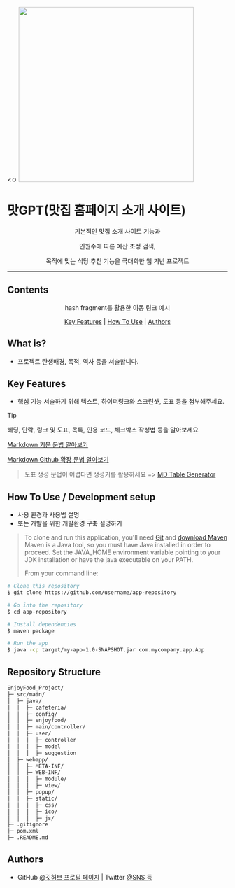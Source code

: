 <ㅇ
<img src="https://github.com/user-attachments/assets/877ffe5e-d78b-44b2-a2ff-9b0455cb0bf6" width="400">

<h1 align="맛GPT">
 맛GPT(맛집 홈페이지 소개 사이트)
</h1>
<p align="center">기본적인 맛집 소개 사이트 기능과</p>
<p align="center">인원수에 따른 예산 조정 검색,</p>
<p align="center">목적에 맞는 식당 추천 기능을 극대화한 웹 기반 프로젝트</p>

---

## Contents

<p align="center">hash fragment를 활용한 이동 링크 예시</p>
<p align="center">
  <a href="#key-features">Key Features</a> |
  <a href="#how-to-use--development-setup">How To Use</a> |
  <a href="#authors">Authors</a>
</p>

## What is?

-   프로젝트 탄생배경, 목적, 역사 등을 서술합니다.

## Key Features

- 핵심 기능 서술하기 위해 텍스트, 하이퍼링크와 스크린샷, 도표 등을 첨부해주세요.

> [!TIP]
> 헤딩, 단락, 링크 및 도표, 목록, 인용 코드, 체크박스 작성법 등을 알아보세요
> 
> [Markdown 기분 문법 알아보기](https://www.markdownguide.org/basic-syntax/)
>
> [Markdown Github 확장 문법 알아보기](https://docs.github.com/ko/get-started/writing-on-github/getting-started-with-writing-and-formatting-on-github/basic-writing-and-formatting-syntax)

> 도표 생성 문법이 어렵다면 생성기를 활용하세요 => [MD Table Generator](https://www.tablesgenerator.com/markdown_tables)

## How To Use / Development setup

* 사용 환경과 사용법 설명
* 또는 개발을 위한 개발환경 구축 설명하기

> To clone and run this application,
> you'll need [Git](https://git-scm.com)
> and [download Maven](https://maven.apache.org/download.cgi)
> Maven is a Java tool, so you must have Java installed in order to proceed. Set the JAVA_HOME environment variable pointing to your JDK installation or have the java executable on your PATH.
>
> From your command line:

```bash
# Clone this repository
$ git clone https://github.com/username/app-repository

# Go into the repository
$ cd app-repository

# Install dependencies
$ maven package

# Run the app
$ java -cp target/my-app-1.0-SNAPSHOT.jar com.mycompany.app.App
```

## Repository Structure

```sh
EnjoyFood_Project/
├─ src/main/
│  ├─ java/
│  │  ├─ cafeteria/
│  │  ├─ config/
│  │  ├─ enjoyfood/
│  │  ├─ main/controller/
│  │  ├─ user/
│  │  │  ├─ controller
│  │  │  ├─ model
│  │  │  ├─ suggestion
│  ├─ webapp/
│  │  ├─ META-INF/
│  │  ├─ WEB-INF/
│  │  │  ├─ module/
│  │  │  ├─ view/
│  │  ├─ popup/
│  │  ├─ static/
│  │  │  ├─ css/
│  │  │  ├─ ico/
│  │  │  ├─ js/
├─ .gitignore
├─ pom.xml
├─ .README.md

```

## Authors

* GitHub [@깃허브 프로필 페이지](https://github.com/SYacuCLoud) | Twitter [@SNS 등](https://twitter.com/)
